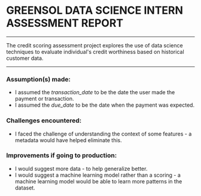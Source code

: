 # **GREENSOL DATA SCIENCE INTERN ASSESSMENT REPORT**
---

The credit scoring assessment project explores the use of data science techniques to evaluate individual's credit worthiness based on historical customer data.

---

### **Assumption(s) made**: 
- I assumed the *transaction_date* to be the date the user made the payment or transaction.
- I assumed the *due_date* to be the date when the payment was expected.

### **Challenges encountered**:
- I faced the challenge of understanding the context of some features - a metadata would have helped eliminate this.

### **Improvements if going to production**:
- I would suggest more data - to help generalize better.
- I would suggest a machine learning model rather than a scoring - a machine learning model would be able to learn more patterns in the dataset.
